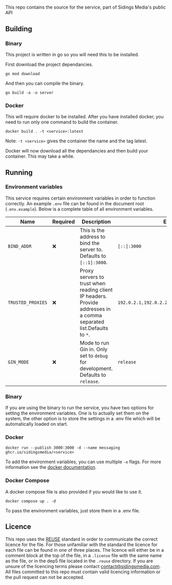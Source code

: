 <!-- 
SPDX-FileCopyrightText: 2022-2023 Sidings Media <contact@sidingsmedia.com>
SPDX-License-Identifier: MIT
-->

# <Service>

This repo contains the source for the <service> service, part of Sidings
Media's public API

## Building

### Binary

This project is written in go so you will need this to be installed.

First download the project dependancies.

```
go mod download
```

And then you can compile the binary.

```
go build -a -o server
```

### Docker

This will require docker to be installed. After you have installed
docker, you need to run only one command to build the container.

```
docker build . -t <service>:latest
```

Note: `-t <service>` gives the container the name <service> and the tag
latest.

Docker will now download all the dependancies and then build your
container. This may take a while.

## Running

### Environment variables

This service requires certain environment variables in order to function
correctly. An example `.env` file can be found in the document root
(`.env.example`). Below is a complete table of all environment
variables.

| Name              | Required           | Description                                                                                                         | Example                                       |
|-------------------|--------------------|---------------------------------------------------------------------------------------------------------------------|-----------------------------------------------|
| `BIND_ADDR`       | :x:                | This is the address to bind the server to. Defaults to `[::1]:3000`.                                                | `[::]:3000`                                   |
| `TRUSTED_PROXIES` | :x:                | Proxy servers to trust when reading client IP headers. Provide addresses in a comma separated list.Defaults to `*`. | `192.0.2.1,192.0.2.2,2001:db8::1,2001:db8::2` |
| `GIN_MODE`        | :x:                | Mode to run Gin in. Only set to `debug` for development. Defaults to `release`.                                     | `release`                                     |

### Binary

If you are using the binary to run the service, you have two options for
setting the environment variables. One is to actually set them on the
system, the other option is to store the settings in a .env file which
will be automatically loaded on start.

### Docker

```
docker run --publish 3000:3000 -d --name messaging ghcr.io/sidingsmedia/<service>
```

To add the environment variables, you can use multiple `-e` flags. For
more information see the [docker
documentation](https://docs.docker.com/engine/reference/commandline/run/#env).

### Docker Compose

A docker compose file is also provided if you would like to use it.

```
docker compose up . -d
```

To pass the environment variables, just store them in a .env file.

## Licence
This repo uses the [REUSE](https://reuse.software) standard in order to
communicate the correct licence for the file. For those unfamiliar with
the standard the licence for each file can be found in one of three
places. The licence will either be in a comment block at the top of the
file, in a `.license` file with the same name as the file, or in the
dep5 file located in the `.reuse` directory. If you are unsure of the
licencing terms please contact
[contact@sidingsmedia.com](mailto:contact@sidingsmedia.com?subject=Messaging%20Microservice).
All files committed to this repo must contain valid licencing
information or the pull request can not be accepted.
